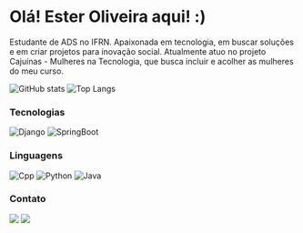 # Olá! Ester Oliveira aqui! :)
Estudante de ADS no IFRN. Apaixonada em tecnologia, em buscar soluções e em criar projetos para inovação social. Atualmente atuo no projeto Cajuínas - Mulheres na Tecnologia, que busca incluir e acolher as mulheres do meu curso.

![GitHub stats](https://github-readme-stats.vercel.app/api?username=esteroliver&show_icons=true&theme=rose&line_height=20)
![Top Langs](https://github-readme-stats.vercel.app/api/top-langs/?username=esteroliver&hide_progress=false&layout=compact&theme=rose)

### Tecnologias
![Django](https://img.shields.io/badge/-Django-000?&logo=django&logoColor=darkred&labelColor=pink)
![SpringBoot](https://img.shields.io/badge/-SpringBoot-000?&logo=springboot&logoColor=darkred&labelColor=pink)

### Linguagens
![Cpp](https://img.shields.io/badge/-C++-000?&logo=cplusplus&logoColor=darkred&labelColor=pink)
![Python](https://img.shields.io/badge/-Python-000?&logo=Python&logoColor=darkred&labelColor=pink)
![Java](https://img.shields.io/badge/-Java-000?&logo=java)

### Contato
[![](https://img.shields.io/badge/-Gmail-000?&logo=gmail&logoColor=darkred&labelColor=pink)](mailto:oliver.ester.2004@gmail.com)
[![](https://img.shields.io/badge/-LinkedIn-000?&logo=linkedin&logoColor=darkred&labelColor=pink)](https://www.linkedin.com/in/ester-oliveira-melo)




